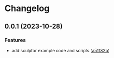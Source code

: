 # Changelog

## 0.0.1 (2023-10-28)

### Features

- add sculptor example code and scripts ([a51182b](https://github.com/liblaf/mesh-kit/commit/a51182b782ef65a928b1a382a841f1ec7e2884fe))
